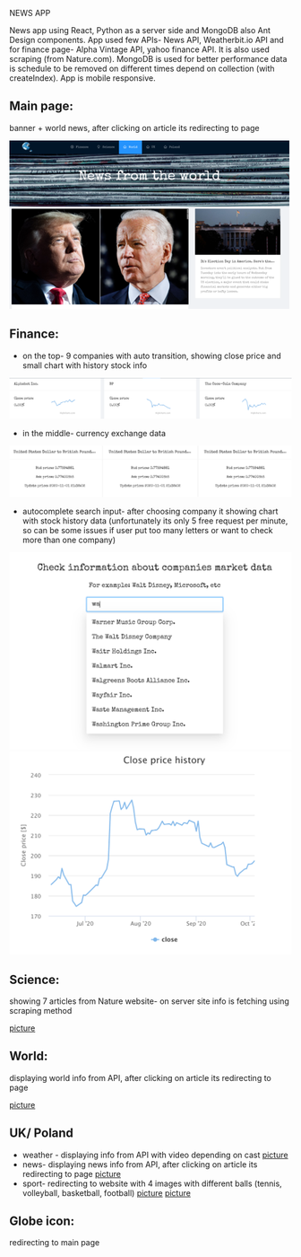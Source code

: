 NEWS APP

News app using React, Python as a server side and MongoDB also Ant Design components. App used few APIs- News API, Weatherbit.io API and for finance page- Alpha Vintage API, yahoo finance API. It is also used scraping (from Nature.com). MongoDB is used for better performance data is schedule to be removed on different times depend on collection (with createIndex).
App is mobile responsive.

## Main page:
banner + world news, after clicking on article its redirecting to page

![picture](img/main-page.png)

## Finance:
* on the top- 9 companies with auto transition, showing close price and small chart with history stock info 
 
 ![picture](img/stock-carousel.png)

* in the middle- currency exchange data

 ![picture](img/currency-info.png)

* autocomplete search input- after choosing company it showing chart with stock history data (unfortunately its only 5 free request per minute, so can be some issues if user put too many letters or want to check more than one company)

![picture](img/autocomplete.png)
![picture](img/chart.png) 

## Science:
showing 7 articles from Nature website- on server site info is fetching using scraping method

[picture](img/science.png)


## World:
displaying world info from API, after clicking on article its redirecting to page

[picture](img/world.png)

## UK/ Poland
* weather - displaying info from API with video depending on cast
[picture](img/weather.png)
* news- displaying news info from API, after clicking on article its redirecting to page
[picture](img/news.png)
* sport- redirecting to website with 4 images with different balls (tennis, volleyball, basketball, football)
[picture](img/sport.png) [picture](img/sport-news.png)

## Globe icon:
redirecting to main page